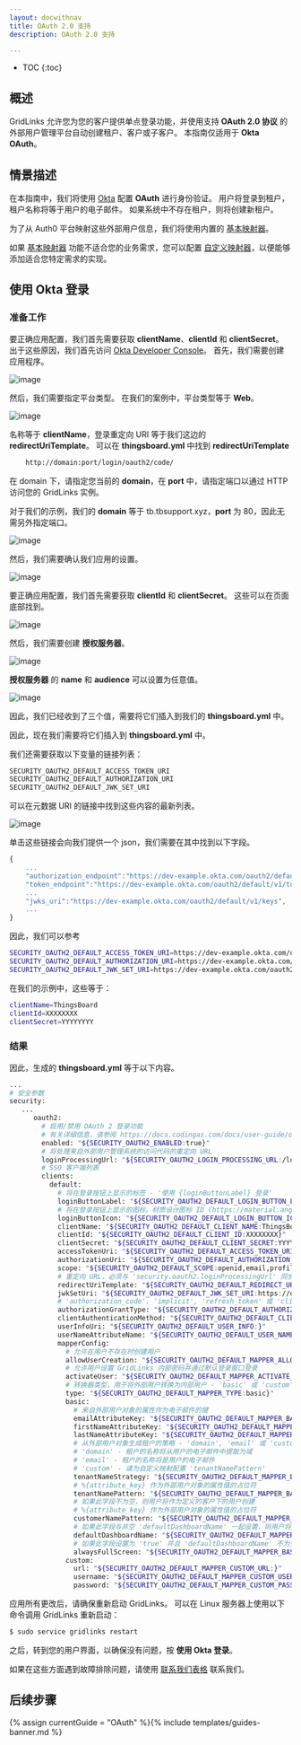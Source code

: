 ```yaml
---
layout: docwithnav
title: OAuth 2.0 支持
description: OAuth 2.0 支持

---
```


* TOC
{:toc}

## 概述
GridLinks 允许您为您的客户提供单点登录功能，并使用支持 **OAuth 2.0 协议** 的外部用户管理平台自动创建租户、客户或子客户。
本指南仅适用于 **Okta OAuth**。
## 情景描述

在本指南中，我们将使用 [Okta](https://www.okta.com/) 配置 **OAuth** 进行身份验证。
用户将登录到租户，租户名称将等于用户的电子邮件。
如果系统中不存在租户，则将创建新租户。

为了从 Auth0 平台映射这些外部用户信息，我们将使用内置的 [基本映射器](/docs/user-guide/oauth-2-support/#basic-mapper)。

如果 [基本映射器](/docs/user-guide/oauth-2-support/#basic-mapper) 功能不适合您的业务需求，您可以配置 [自定义映射器](/docs/user-guide/oauth-2-support/#custom-mapper)，以便能够添加适合您特定需求的实现。

## 使用 Okta 登录

### 准备工作
要正确应用配置，我们首先需要获取 **clientName**、**clientId** 和 **clientSecret**。
出于这些原因，我们首先访问 [Okta Developer Console](https://developer.okta.com/)。
首先，我们需要创建应用程序。

![image](/images/user-guide/oauth-2-support/okta/okta-go-for-application.png)

然后，我们需要指定平台类型。
在我们的案例中，平台类型等于 **Web**。

![image](/images/user-guide/oauth-2-support/okta/okta-go-for-application-creation-1.png)

名称等于 **clientName**，登录重定向 URI 等于我们这边的 **redirectUriTemplate**。
可以在 **thingsboard.yml** 中找到 **redirectUriTemplate**

```bash
    http://domain:port/login/oauth2/code/
```

在 domain 下，请指定您当前的 **domain**，在 **port** 中，请指定端口以通过 HTTP 访问您的 GridLinks 实例。

对于我们的示例，我们的 **domain** 等于 tb.tbsupport.xyz，**port** 为 80，因此无需另外指定端口。


![image](/images/user-guide/oauth-2-support/okta/okta-go-for-application-creation-2.png)

然后，我们需要确认我们应用的设置。

![image](/images/user-guide/oauth-2-support/okta/okta-go-for-application-creation-3.png)

要正确应用配置，我们首先需要获取 **clientId** 和 **clientSecret**。
这些可以在页面底部找到。

![image](/images/user-guide/oauth-2-support/okta/okta-go-for-application-creation-clientIdSecret.png)


然后，我们需要创建 **授权服务器**。

![image](/images/user-guide/oauth-2-support/okta/okta-go-for-authorization-server-creation.png)

**授权服务器** 的 **name** 和 **audience** 可以设置为任意值。

![image](/images/user-guide/oauth-2-support/okta/okta-go-for-authorization-server-creation-1.png)


因此，我们已经收到了三个值，需要将它们插入到我们的 **thingsboard.yml** 中。

因此，现在我们需要将它们插入到 **thingsboard.yml** 中。

我们还需要获取以下变量的链接列表：

```bash
SECURITY_OAUTH2_DEFAULT_ACCESS_TOKEN_URI
SECURITY_OAUTH2_DEFAULT_AUTHORIZATION_URI
SECURITY_OAUTH2_DEFAULT_JWK_SET_URI
```

可以在元数据 URI 的链接中找到这些内容的最新列表。

![image](/images/user-guide/oauth-2-support/okta/okta-go-for-authorization-server-creation-2.png)

单击这些链接会向我们提供一个 json，我们需要在其中找到以下字段。

```js
{
    ...
	"authorization_endpoint":"https://dev-example.okta.com/oauth2/default/v1/authorize",
	"token_endpoint":"https://dev-example.okta.com/oauth2/default/v1/token",
    ...
	"jwks_uri":"https://dev-example.okta.com/oauth2/default/v1/keys",
    ...	
}
```

因此，我们可以参考
```bash
SECURITY_OAUTH2_DEFAULT_ACCESS_TOKEN_URI=https://dev-example.okta.com/oauth2/default/v1/token
SECURITY_OAUTH2_DEFAULT_AUTHORIZATION_URI=https://dev-example.okta.com/oauth2/default/v1/authorize
SECURITY_OAUTH2_DEFAULT_JWK_SET_URI=https://dev-example.okta.com/oauth2/default/v1/keys
```

在我们的示例中，这些等于：
```bash
clientName=ThingsBoard
clientId=XXXXXXXX
clientSecret=YYYYYYYY
```


### 结果

因此，生成的 **thingsboard.yml** 等于以下内容。

```bash
...
# 安全参数
security:
   ...
      oauth2:
        # 启用/禁用 OAuth 2 登录功能
        # 有关详细信息，请参阅 https://docs.codingas.com/docs/user-guide/oauth-2-support/
        enabled: "${SECURITY_OAUTH2_ENABLED:true}"
        # 将处理来自外部用户管理系统的访问代码的重定向 URL
        loginProcessingUrl: "${SECURITY_OAUTH2_LOGIN_PROCESSING_URL:/login/oauth2/code/}"
        # SSO 客户端列表
        clients:
          default:
            # 将在登录按钮上显示的标签 - '使用 {loginButtonLabel} 登录'
            loginButtonLabel: "${SECURITY_OAUTH2_DEFAULT_LOGIN_BUTTON_LABEL:Okta}"
            # 将在登录按钮上显示的图标。材质设计图标 ID (https://material.angularjs.org/latest/api/directive/mdIcon)
            loginButtonIcon: "${SECURITY_OAUTH2_DEFAULT_LOGIN_BUTTON_ICON:}"
            clientName: "${SECURITY_OAUTH2_DEFAULT_CLIENT_NAME:ThingsBoard}"
            clientId: "${SECURITY_OAUTH2_DEFAULT_CLIENT_ID:XXXXXXXX}"
            clientSecret: "${SECURITY_OAUTH2_DEFAULT_CLIENT_SECRET:YYYYYYYY}"
            accessTokenUri: "${SECURITY_OAUTH2_DEFAULT_ACCESS_TOKEN_URI:https://dev-example.okta.com/oauth2/default/v1/token}"
            authorizationUri: "${SECURITY_OAUTH2_DEFAULT_AUTHORIZATION_URI:https://dev-example.okta.com/oauth2/default/v1/authorize}"
            scope: "${SECURITY_OAUTH2_DEFAULT_SCOPE:openid,email,profile}"
            # 重定向 URL，必须与 'security.oauth2.loginProcessingUrl' 同步，但添加了域名
            redirectUriTemplate: "${SECURITY_OAUTH2_DEFAULT_REDIRECT_URI_TEMPLATE:http://tb.tbsupport.xyz/login/oauth2/code/}"
            jwkSetUri: "${SECURITY_OAUTH2_DEFAULT_JWK_SET_URI:https://dev-example.okta.com/oauth2/default/v1/keys}"
            # 'authorization_code', 'implicit', 'refresh_token' 或 'client_credentials'
            authorizationGrantType: "${SECURITY_OAUTH2_DEFAULT_AUTHORIZATION_GRANT_TYPE:authorization_code}"
            clientAuthenticationMethod: "${SECURITY_OAUTH2_DEFAULT_CLIENT_AUTHENTICATION_METHOD:post}" # basic 或 post
            userInfoUri: "${SECURITY_OAUTH2_DEFAULT_USER_INFO:}"
            userNameAttributeName: "${SECURITY_OAUTH2_DEFAULT_USER_NAME_ATTRIBUTE_NAME:email}"
            mapperConfig:
              # 允许在用户不存在时创建用户
              allowUserCreation: "${SECURITY_OAUTH2_DEFAULT_MAPPER_ALLOW_USER_CREATION:true}"
              # 允许用户设置 GridLinks 内部密码并通过默认登录窗口登录
              activateUser: "${SECURITY_OAUTH2_DEFAULT_MAPPER_ACTIVATE_USER:false}"
              # 转换器类型，用于将外部用户转换为内部用户 - 'basic' 或 'custom'
              type: "${SECURITY_OAUTH2_DEFAULT_MAPPER_TYPE:basic}"
              basic:
                # 来自外部用户对象的属性作为电子邮件的键
                emailAttributeKey: "${SECURITY_OAUTH2_DEFAULT_MAPPER_BASIC_EMAIL_ATTRIBUTE_KEY:email}"
                firstNameAttributeKey: "${SECURITY_OAUTH2_DEFAULT_MAPPER_BASIC_FIRST_NAME_ATTRIBUTE_KEY:}"
                lastNameAttributeKey: "${SECURITY_OAUTH2_DEFAULT_MAPPER_BASIC_LAST_NAME_ATTRIBUTE_KEY:}"
                # 从外部用户对象生成租户的策略 - 'domain', 'email' 或 'custom'
                # 'domain' - 租户的名称将从用户的电子邮件中提取为域
                # 'email' - 租户的名称将是用户的电子邮件
                # 'custom' - 请为自定义映射配置 'tenantNamePattern'
                tenantNameStrategy: "${SECURITY_OAUTH2_DEFAULT_MAPPER_BASIC_TENANT_NAME_STRATEGY:domain}"
                # %{attribute_key} 作为外部用户对象的属性值的占位符
                tenantNamePattern: "${SECURITY_OAUTH2_DEFAULT_MAPPER_BASIC_TENANT_NAME_PATTERN:}"
                # 如果此字段不为空，则用户将作为定义的客户下的用户创建
                # %{attribute_key} 作为外部用户对象的属性值的占位符
                customerNamePattern: "${SECURITY_OAUTH2_DEFAULT_MAPPER_BASIC_CUSTOMER_NAME_PATTERN:}"
                # 如果此字段与非空 'defaultDashboardName' 一起设置，则用户将从定义的仪表板以全屏模式开始
                defaultDashboardName: "${SECURITY_OAUTH2_DEFAULT_MAPPER_BASIC_DEFAULT_DASHBOARD_NAME:}"
                # 如果此字段设置为 'true' 并且 'defaultDashboardName' 不为空，则用户将从定义的仪表板以全屏模式开始
                alwaysFullScreen: "${SECURITY_OAUTH2_DEFAULT_MAPPER_BASIC_ALWAYS_FULL_SCREEN:false}"
              custom:
                url: "${SECURITY_OAUTH2_DEFAULT_MAPPER_CUSTOM_URL:}"
                username: "${SECURITY_OAUTH2_DEFAULT_MAPPER_CUSTOM_USERNAME:}"
                password: "${SECURITY_OAUTH2_DEFAULT_MAPPER_CUSTOM_PASSWORD:}"
```


应用所有更改后，请确保重新启动 GridLinks。
可以在 Linux 服务器上使用以下命令调用 GridLinks 重新启动：
```bash
$ sudo service gridlinks restart
```

之后，转到您的用户界面，以确保没有问题，按 **使用 Okta 登录**。

如果在这些方面遇到故障排除问题，请使用 [联系我们表格](/docs/contact-us/) 联系我们。

## 后续步骤

{% assign currentGuide = "OAuth" %}{% include templates/guides-banner.md %}
